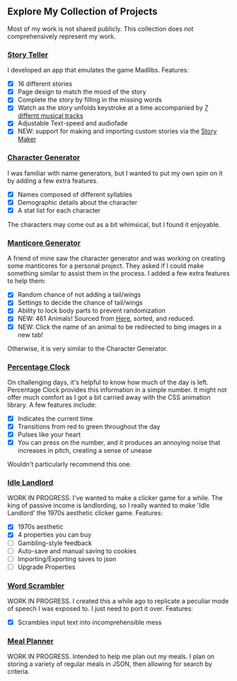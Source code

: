 ## Explore My Collection of Projects

Most of my work is not shared publicly. This collection does not comprehensively represent my work.

### [Story Teller](StoryTeller/StoryTeller.html)

I developed an app that emulates the game Madlibs. Features:

- [x] 16 different stories
- [x] Page design to match the mood of the story
- [x] Complete the story by filling in the missing words
- [x] Watch as the story unfolds keystroke at a time accompanied by [7 differnt musical tracks](StoryTeller/README.md)
- [x] Adjustable Text-speed and audiofade
- [x] NEW: support for making and importing custom stories via the [Story Maker](https://jordan-heath.github.io/StoryTeller/StoryMaker/StoryMaker.html)

### [Character Generator](CharacterGenerator/CharacterGenerator.html)

I was familiar with name generators, but I wanted to put my own spin on it by adding a few extra features.

- [x] Names composed of different syllables
- [x] Demographic details about the character
- [x] A stat list for each character

The characters may come out as a bit whimsical, but I found it enjoyable.

### [Manticore Generator](ManticoreGenerator/ManticoreGenerator.html)

A friend of mine saw the character generator and was working on creating some manticores for a personal project. They asked if I could make something similar to assist them in the process. I added a few extra features to help them:

- [x] Random chance of not adding a tail/wings
- [x] Settings to decide the chance of tail/wings
- [x] Ability to lock body parts to prevent randomization
- [x] NEW: 461 Animals! Sourced from [Here](https://gist.github.com/atduskgreg/3cf8ef48cb0d29cf151bedad81553a54), sorted, and reduced.
- [x] NEW: Click the name of an animal to be redirected to bing images in a new tab!

Otherwise, it is very similar to the Character Generator.

### [Percentage Clock](PercentageClock/PercentageClock.html)

On challenging days, it's helpful to know how much of the day is left. Percentage Clock provides this information in a simple number. It might not offer much comfort as I got a bit carried away with the CSS animation library. A few features include:

- [x] Indicates the current time
- [x] Transitions from red to green throughout the day
- [x] Pulses like your heart
- [x] You can press on the number, and it produces an annoying noise that increases in pitch, creating a sense of unease

Wouldn't particularly recommend this one.

### [Idle Landlord](IdleLandlord/IdleLandlord.html)

WORK IN PROGRESS. I've wanted to make a clicker game for a while. The king of passive income is landlording, so I really wanted to make 'Idle Landlord' the 1970s aesthetic clicker game. Features:

- [x] 1970s aesthetic
- [x] 4 properties you can buy
- [ ] Gambling-style feedback
- [ ] Auto-save and manual saving to cookies
- [ ] Importing/Exporting saves to json
- [ ] Upgrade Properties

### [Word Scrambler](WordScrambler/WordScrambler.html)

WORK IN PROGRESS. I created this a while ago to replicate a peculiar mode of speech I was exposed to. I just need to port it over. Features:

- [x] Scrambles input text into incomprehensible mess

### [Meal Planner](MealPlanner/MealPlanner.html)

WORK IN PROGRESS. Intended to help me plan out my meals. I plan on storing a variety of regular meals in JSON, then allowing for search by criteria.